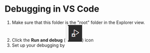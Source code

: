 # Debugging in VS Code

1. Make sure that this folder is the "root" folder in the Explorer view.
2. Click the **Run and debug** (![](./Images/RunAndDebug.png)) icon
3. Set up your debugging by 